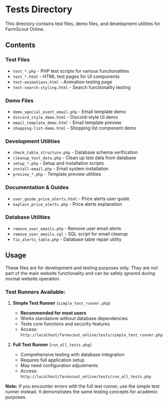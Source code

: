 # Tests Directory

This directory contains test files, demo files, and development utilities for FarmScout Online.

## Contents

### Test Files
- `test_*.php` - PHP test scripts for various functionalities
- `test_*.html` - HTML test pages for UI components
- `test-animations.html` - Animation testing page
- `test-search-styling.html` - Search functionality testing

### Demo Files
- `demo_special_event_email.php` - Email template demo
- `discord_style_demo.html` - Discord-style UI demo
- `email_template_demo.html` - Email template preview
- `shopping-list-demo.html` - Shopping list component demo

### Development Utilities
- `check_table_structure.php` - Database schema verification
- `cleanup_test_data.php` - Clean up test data from database
- `setup_*.php` - Setup and installation scripts
- `install-email.php` - Email system installation
- `preview_*.php` - Template preview utilities

### Documentation & Guides
- `user_guide_price_alerts.html` - Price alerts user guide
- `explain_price_alerts.php` - Price alerts explanation

### Database Utilities
- `remove_user_emails.php` - Remove user email alerts
- `remove_user_emails.sql` - SQL script for email cleanup
- `fix_alerts_table.php` - Database table repair utility

## Usage

These files are for development and testing purposes only. They are not part of the main website functionality and can be safely ignored during normal website operation.

### Test Runners Available:

1. **Simple Test Runner** (`simple_test_runner.php`)
   - **Recommended for most users**
   - Works standalone without database dependencies
   - Tests core functions and security features
   - Access: `http://localhost/farmscout_online/tests/simple_test_runner.php`

2. **Full Test Runner** (`run_all_tests.php`)
   - Comprehensive testing with database integration
   - Requires full application setup
   - May need configuration adjustments
   - Access: `http://localhost/farmscout_online/tests/run_all_tests.php`

**Note:** If you encounter errors with the full test runner, use the simple test runner instead. It demonstrates the same testing concepts for academic purposes.
